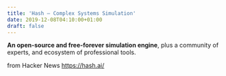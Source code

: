 ```yaml
---
title: 'Hash – Complex Systems Simulation'
date: 2019-12-08T04:10:00+01:00
draft: false
---
```


**An open-source and free-forever simulation engine**, plus a community of experts, and ecosystem of professional tools.

  
  
from Hacker News https://hash.ai/